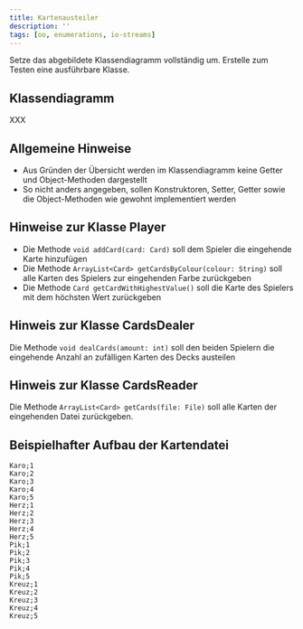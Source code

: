 ```yaml
---
title: Kartenausteiler
description: ''
tags: [oo, enumerations, io-streams]
---
```


Setze das abgebildete Klassendiagramm vollständig um. Erstelle zum Testen eine ausführbare Klasse.

## Klassendiagramm
XXX

## Allgemeine Hinweise
- Aus Gründen der Übersicht werden im Klassendiagramm keine Getter und Object-Methoden dargestellt
- So nicht anders angegeben, sollen Konstruktoren, Setter, Getter sowie die Object-Methoden wie gewohnt implementiert werden

## Hinweise zur Klasse Player
- Die Methode `void addCard(card: Card)` soll dem Spieler die eingehende Karte hinzufügen
- Die Methode `ArrayList<Card> getCardsByColour(colour: String)` soll alle Karten des Spielers zur eingehenden Farbe zurückgeben
- Die Methode `Card getCardWithHighestValue()` soll die Karte des Spielers mit dem höchsten Wert zurückgeben

## Hinweis zur Klasse CardsDealer
Die Methode `void dealCards(amount: int)` soll den beiden Spielern die eingehende Anzahl an zufälligen Karten des Decks austeilen

## Hinweis zur Klasse CardsReader
Die Methode `ArrayList<Card> getCards(file: File)` soll alle Karten der eingehenden Datei zurückgeben.

## Beispielhafter Aufbau der Kartendatei

```
Karo;1
Karo;2
Karo;3
Karo;4
Karo;5
Herz;1
Herz;2
Herz;3
Herz;4
Herz;5
Pik;1
Pik;2
Pik;3
Pik;4
Pik;5
Kreuz;1
Kreuz;2
Kreuz;3
Kreuz;4
Kreuz;5
```
